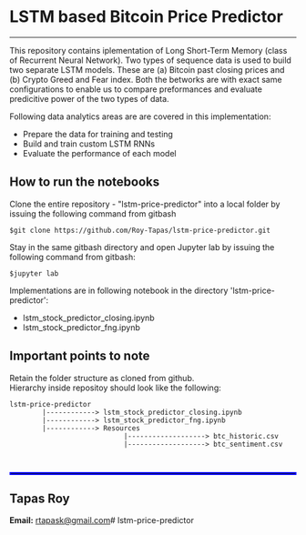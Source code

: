 # LSTM based Bitcoin Price Predictor
---

This repository contains iplementation of Long Short-Term Memory (class of Recurrent Neural Network). Two types of sequence data is used to build two separate LSTM models. These are (a) Bitcoin past closing prices and (b) Crypto Greed and Fear index.
Both the betworks are with exact same configurations to enable us to compare preformances and evaluate predicitive power of the two types of data.  

Following data analytics areas are are covered in this implementation: 
* Prepare the data for training and testing
* Build and train custom LSTM RNNs 
* Evaluate the performance of each model


## How to run the notebooks <br>
Clone the entire repository - "lstm-price-predictor"  into a local folder by issuing the following command from gitbash <br>
```
$git clone https://github.com/Roy-Tapas/lstm-price-predictor.git
```
Stay in the same gitbash directory and open Jupyter lab by issuing the following command from gitbash: <br>
```
$jupyter lab
```

Implementations are in following notebook in the directory 'lstm-price-predictor':
* lstm_stock_predictor_closing.ipynb
* lstm_stock_predictor_fng.ipynb

## Important points to note 
Retain the folder structure as cloned from github.  
Hierarchy inside repositoy should look like the following:
```
lstm-price-predictor 
        |------------> lstm_stock_predictor_closing.ipynb
        |------------> lstm_stock_predictor_fng.ipynb
        |------------> Resources
                            |-------------------> btc_historic.csv 
                            |-------------------> btc_sentiment.csv

                        
```



<hr style="border:2px solid blue"> </hr>

## Tapas Roy

**Email:** rtapask@gmail.com# lstm-price-predictor
